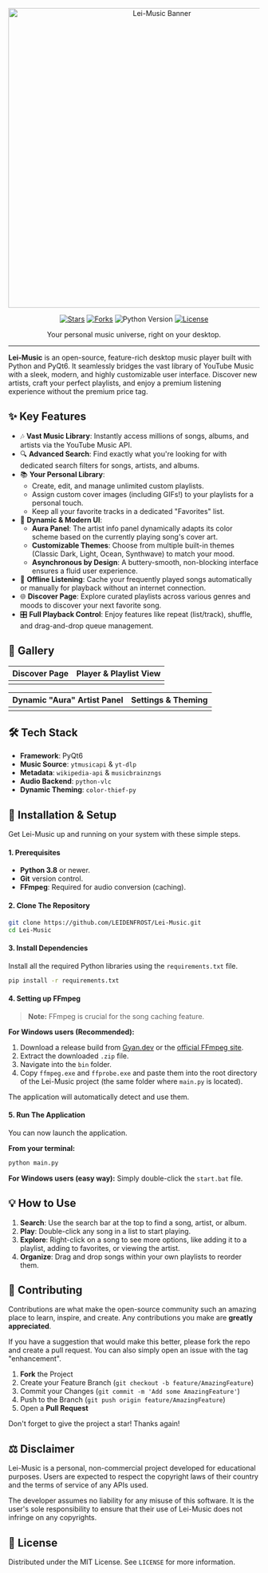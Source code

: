 <p align="center">
  <img src="https://i.imgur.com/3I6Wf9a.png" alt="Lei-Music Banner" width="600"/>
</p>

<p align="center">
  <a href="https://github.com/LEIDENFROST/Lei-Music/stargazers"><img src="https://img.shields.io/github/stars/LEIDENFROST/Lei-Music?style=for-the-badge&color=c955e8&logo=github" alt="Stars"></a>
  <a href="https://github.com/LEIDENFROST/Lei-Music/network/members"><img src="https://img.shields.io/github/forks/LEIDENFROST/Lei-Music?style=for-the-badge&color=81a1c1&logo=github" alt="Forks"></a>
  <img src="https://img.shields.io/badge/Python-3.8%2B-blue?style=for-the-badge&logo=python" alt="Python Version">
  <a href="https://github.com/LEIDENFROST/Lei-Music/blob/main/LICENSE"><img src="https://img.shields.io/github/license/LEIDENFROST/Lei-Music?style=for-the-badge&color=a3be8c" alt="License"></a>
</p>

<p align="center">
  Your personal music universe, right on your desktop.
</p>

---

**Lei-Music** is an open-source, feature-rich desktop music player built with Python and PyQt6. It seamlessly bridges the vast library of YouTube Music with a sleek, modern, and highly customizable user interface. Discover new artists, craft your perfect playlists, and enjoy a premium listening experience without the premium price tag.

## ✨ Key Features

*   🎶 **Vast Music Library**: Instantly access millions of songs, albums, and artists via the YouTube Music API.
*   🔍 **Advanced Search**: Find exactly what you're looking for with dedicated search filters for songs, artists, and albums.
*   📚 **Your Personal Library**:
    *   Create, edit, and manage unlimited custom playlists.
    *   Assign custom cover images (including GIFs!) to your playlists for a personal touch.
    *   Keep all your favorite tracks in a dedicated "Favorites" list.
*   🎨 **Dynamic & Modern UI**:
    *   **Aura Panel**: The artist info panel dynamically adapts its color scheme based on the currently playing song's cover art.
    *   **Customizable Themes**: Choose from multiple built-in themes (Classic Dark, Light, Ocean, Synthwave) to match your mood.
    *   **Asynchronous by Design**: A buttery-smooth, non-blocking interface ensures a fluid user experience.
*   💾 **Offline Listening**: Cache your frequently played songs automatically or manually for playback without an internet connection.
*   🌐 **Discover Page**: Explore curated playlists across various genres and moods to discover your next favorite song.
*   🎛️ **Full Playback Control**: Enjoy features like repeat (list/track), shuffle, and drag-and-drop queue management.

## 📸 Gallery

| Discover Page | Player & Playlist View |
| :---: | :---: |
| <!-- EKRAN GÖRÜNTÜSÜ URL'Sİ BURAYA --> | <!-- EKRAN GÖRÜNTÜSÜ URL'Sİ BURAYA --> |

| Dynamic "Aura" Artist Panel | Settings & Theming |
| :---: | :---: |
| <!-- EKRAN GÖRÜNTÜSÜ URL'Sİ BURAYA --> | <!-- EKRAN GÖRÜNTÜSÜ URL'Sİ BURAYA --> |

## 🛠️ Tech Stack

*   **Framework**: PyQt6
*   **Music Source**: `ytmusicapi` & `yt-dlp`
*   **Metadata**: `wikipedia-api` & `musicbrainzngs`
*   **Audio Backend**: `python-vlc`
*   **Dynamic Theming**: `color-thief-py`

## 🚀 Installation & Setup

Get Lei-Music up and running on your system with these simple steps.

#### 1. Prerequisites
*   **Python 3.8** or newer.
*   **Git** version control.
*   **FFmpeg**: Required for audio conversion (caching).

#### 2. Clone The Repository
```bash
git clone https://github.com/LEIDENFROST/Lei-Music.git
cd Lei-Music
```

#### 3. Install Dependencies
Install all the required Python libraries using the `requirements.txt` file.
```bash
pip install -r requirements.txt
```

#### 4. Setting up FFmpeg
> **Note:** FFmpeg is crucial for the song caching feature.

**For Windows users (Recommended):**
1.  Download a release build from [Gyan.dev](https://www.gyan.dev/ffmpeg/builds/) or the [official FFmpeg site](https://ffmpeg.org/download.html).
2.  Extract the downloaded `.zip` file.
3.  Navigate into the `bin` folder.
4.  Copy `ffmpeg.exe` and `ffprobe.exe` and paste them into the root directory of the Lei-Music project (the same folder where `main.py` is located).

The application will automatically detect and use them.

#### 5. Run The Application
You can now launch the application.

**From your terminal:**
```bash
python main.py
```
**For Windows users (easy way):**
Simply double-click the `start.bat` file.

## 💡 How to Use

1.  **Search**: Use the search bar at the top to find a song, artist, or album.
2.  **Play**: Double-click any song in a list to start playing.
3.  **Explore**: Right-click on a song to see more options, like adding it to a playlist, adding to favorites, or viewing the artist.
4.  **Organize**: Drag and drop songs within your own playlists to reorder them.

## 🤝 Contributing

Contributions are what make the open-source community such an amazing place to learn, inspire, and create. Any contributions you make are **greatly appreciated**.

If you have a suggestion that would make this better, please fork the repo and create a pull request. You can also simply open an issue with the tag "enhancement".

1.  **Fork** the Project
2.  Create your Feature Branch (`git checkout -b feature/AmazingFeature`)
3.  Commit your Changes (`git commit -m 'Add some AmazingFeature'`)
4.  Push to the Branch (`git push origin feature/AmazingFeature`)
5.  Open a **Pull Request**

Don't forget to give the project a star! Thanks again!

## ⚖️ Disclaimer

Lei-Music is a personal, non-commercial project developed for educational purposes. Users are expected to respect the copyright laws of their country and the terms of service of any APIs used.

The developer assumes no liability for any misuse of this software. It is the user's sole responsibility to ensure that their use of Lei-Music does not infringe on any copyrights.

## 📄 License

Distributed under the MIT License. See `LICENSE` for more information.
